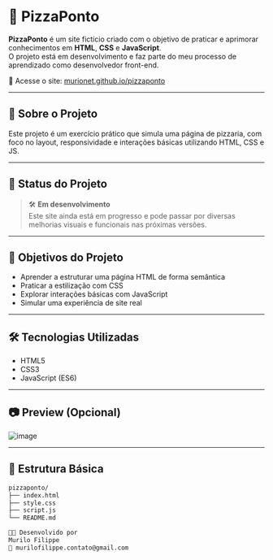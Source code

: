 # 🍕 PizzaPonto

**PizzaPonto** é um site fictício criado com o objetivo de praticar e aprimorar conhecimentos em **HTML**, **CSS** e **JavaScript**.  
O projeto está em desenvolvimento e faz parte do meu processo de aprendizado como desenvolvedor front-end.

🔗 Acesse o site: [murionet.github.io/pizzaponto](https://murionet.github.io/pizzaponto)

---

## 📌 Sobre o Projeto

Este projeto é um exercício prático que simula uma página de pizzaria, com foco no layout, responsividade e interações básicas utilizando HTML, CSS e JS.

---

## 🚧 Status do Projeto

> 🛠️ **Em desenvolvimento**  
> Este site ainda está em progresso e pode passar por diversas melhorias visuais e funcionais nas próximas versões.

---

## 🎯 Objetivos do Projeto

- Aprender a estruturar uma página HTML de forma semântica
- Praticar a estilização com CSS
- Explorar interações básicas com JavaScript
- Simular uma experiência de site real

---

## 🛠️ Tecnologias Utilizadas

- HTML5
- CSS3
- JavaScript (ES6)

---

## 📷 Preview (Opcional)

![image](https://github.com/user-attachments/assets/feca80c5-9d8b-486c-990a-2ca00cf5ec48)

---

## 📁 Estrutura Básica

```bash
pizzaponto/
├── index.html
├── style.css
├── script.js
└── README.md

👨‍💻 Desenvolvido por
Murilo Filippe
📧 murilofilippe.contato@gmail.com
